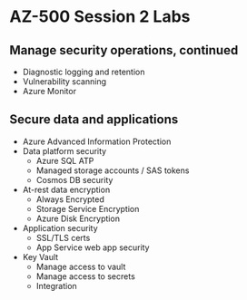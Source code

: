 # AZ-500 Session 2 Labs

## Manage security operations, continued

* Diagnostic logging and retention
* Vulnerability scanning
* Azure Monitor

## Secure data and applications

* Azure Advanced Information Protection
* Data platform security
    - Azure SQL ATP
    - Managed storage accounts / SAS tokens
    - Cosmos DB security
* At-rest data encryption
    - Always Encrypted
    - Storage Service Encryption
    - Azure Disk Encryption
* Application security
    - SSL/TLS certs
    - App Service web app security
* Key Vault
    - Manage access to vault
    - Manage access to secrets
    - Integration